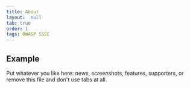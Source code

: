 ```yaml
---
title: About
layout:  null
tab: true
order: 1
tags: OWASP SSEC
---
```


## Example

Put whatever you like here: news, screenshots, features, supporters, or remove this file and don't use tabs at all.
